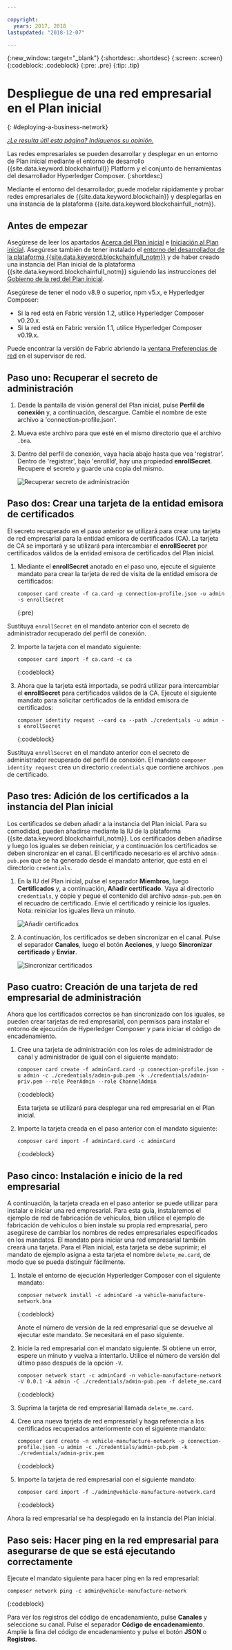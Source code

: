 ```yaml
---

copyright:
  years: 2017, 2018
lastupdated: "2018-12-07"

---
```


{:new_window: target="_blank"}
{:shortdesc: .shortdesc}
{:screen: .screen}
{:codeblock: .codeblock}
{:pre: .pre}
{:tip: .tip}

# Despliegue de una red empresarial en el Plan inicial
{: #deploying-a-business-network}


*[¿Le resulta útil esta página? Indíquenos su opinión.](https://www.surveygizmo.com/s3/4501493/IBM-Blockchain-Documentation)*


Las redes empresariales se pueden desarrollar y desplegar en un entorno de Plan inicial mediante el entorno de desarrollo {{site.data.keyword.blockchainfull}} Platform y el conjunto de herramientas del desarrollador Hyperledger Composer.
{:shortdesc}

Mediante el entorno del desarrollador, puede modelar rápidamente y probar redes empresariales de {{site.data.keyword.blockchain}} y desplegarlas en una instancia de la plataforma {{site.data.keyword.blockchainfull_notm}}.

## Antes de empezar

Asegúrese de leer los apartados [Acerca del Plan inicial](/docs/services/blockchain/starter_plan.html) e [Iniciación al Plan inicial](/docs/services/blockchain/get_start_starter_plan.html). Asegúrese también de tener instalado el [entorno del desarrollador de la plataforma {{site.data.keyword.blockchainfull_notm}}](/docs/services/blockchain/develop_install.html) y de haber creado una instancia del Plan inicial de la plataforma {{site.data.keyword.blockchainfull_notm}} siguiendo las instrucciones del [Gobierno de la red del Plan inicial](/docs/services/blockchain/get_start_starter_plan.html).

Asegúrese de tener el nodo v8.9 o superior, npm v5.x, e Hyperledger Composer:

- Si la red está en Fabric versión 1.2, utilice Hyperledger Composer v0.20.x.
- Si la red está en Fabric versión 1.1, utilice Hyperledger Composer v0.19.x.  

Puede encontrar la versión de Fabric abriendo la [ventana Preferencias de red](/docs/services/blockchain/v10_dashboard.html#network-preferences) en el supervisor de red.


## Paso uno: Recuperar el secreto de administración

1. Desde la pantalla de visión general del Plan inicial, pulse **Perfil de conexión** y, a continuación, descargue. Cambie el nombre de este archivo a 'connection-profile.json'.

2. Mueva este archivo para que esté en el mismo directorio que el archivo `.bna`.

3. Dentro del perfil de conexión, vaya hacia abajo hasta que vea 'registrar'. Dentro de 'registrar', bajo 'enrollId', hay una propiedad **enrollSecret**. Recupere el secreto y guarde una copia del mismo.

    ![Recuperar secreto de administración](images/get_enroll_secret.gif "Recuperar secreto de administración")


## Paso dos: Crear una tarjeta de la entidad emisora de certificados

El secreto recuperado en el paso anterior se utilizará para crear una tarjeta de red empresarial para la entidad emisora de certificados (CA). La tarjeta de CA se importará y se utilizará para intercambiar el **enrollSecret** por certificados válidos de la entidad emisora de certificados del Plan inicial.

1. Mediante el **enrollSecret** anotado en el paso uno, ejecute el siguiente mandato para crear la tarjeta de red de visita de la entidad emisora de certificados:

   ```
   composer card create -f ca.card -p connection-profile.json -u admin -s enrollSecret
   ```
   {:pre}

Sustituya `enrollSecret` en el mandato anterior con el secreto de administrador recuperado del perfil de conexión.

2. Importe la tarjeta con el mandato siguiente:

   ```
   composer card import -f ca.card -c ca
   ```
   {:codeblock}

3. Ahora que la tarjeta está importada, se podrá utilizar para intercambiar el **enrollSecret** para certificados válidos de la CA. Ejecute el siguiente mandato para solicitar certificados de la entidad emisora de certificados:

   ```
   composer identity request --card ca --path ./credentials -u admin -s enrollSecret
   ```
   {:codeblock}

Sustituya `enrollSecret` en el mandato anterior con el secreto de administrador recuperado del perfil de conexión. El mandato `composer identity request` crea un directorio `credentials` que contiene archivos `.pem` de certificado.

## Paso tres: Adición de los certificados a la instancia del Plan inicial

Los certificados se deben añadir a la instancia del Plan inicial. Para su comodidad, pueden añadirse mediante la IU de la plataforma {{site.data.keyword.blockchainfull_notm}}. Los certificados deben añadirse y luego los iguales se deben reiniciar, y a continuación los certificados se deben sincronizar en el canal. El certificado necesario es el archivo `admin-pub.pem` que se ha generado desde el mandato anterior, que está en el directorio `credentials`.

1. En la IU del Plan inicial, pulse el separador **Miembros**, luego **Certificados** y, a continuación, **Añadir certificado**. Vaya al directorio `credentials`, y copie y pegue el contenido del archivo `admin-pub.pem` en el recuadro de certificado. Envíe el certificado y reinicie los iguales. Nota: reiniciar los iguales lleva un minuto.

    ![Añadir certificados](images/add_cert.gif "Añadir certificados")

2. A continuación, los certificados se deben sincronizar en el canal. Pulse el separador **Canales**, luego el botón **Acciones**, y luego **Sincronizar certificado** y **Enviar**.

    ![Sincronizar certificados](images/sync_cert.gif "Sincronizar certificados")

## Paso cuatro: Creación de una tarjeta de red empresarial de administración

Ahora que los certificados correctos se han sincronizado con los iguales, se pueden crear tarjetas de red empresarial, con permisos para instalar el entorno de ejecución de Hyperledger Composer y para iniciar el código de encadenamiento.

1. Cree una tarjeta de administración con los roles de administrador de canal y administrador de igual con el siguiente mandato:

   ```
   composer card create -f adminCard.card -p connection-profile.json -u admin -c ./credentials/admin-pub.pem -k ./credentials/admin-priv.pem --role PeerAdmin --role ChannelAdmin
   ```
   {:codeblock}

   Esta tarjeta se utilizará para desplegar una red empresarial en el Plan inicial.

2. Importe la tarjeta creada en el paso anterior con el mandato siguiente:

   ```
   composer card import -f adminCard.card -c adminCard
   ```
   {:codeblock}

## Paso cinco: Instalación e inicio de la red empresarial

A continuación, la tarjeta creada en el paso anterior se puede utilizar para instalar e iniciar una red empresarial. Para esta guía, instalaremos el ejemplo de red de fabricación de vehículos, bien utilice el ejemplo de fabricación de vehículos o bien instale su propia red empresarial, pero asegúrese de cambiar los nombres de redes empresariales especificados en los mandatos. El mandato para iniciar una red empresarial también creará una tarjeta. Para el Plan inicial, esta tarjeta se debe suprimir; el mandato de ejemplo asigna a esta tarjeta el nombre `delete_me.card`, de modo que se pueda distinguir fácilmente.

1. Instale el entorno de ejecución Hyperledger Composer con el siguiente mandato:

   ```
   composer network install -c adminCard -a vehicle-manufacture-network.bna
   ```
   {:codeblock}

   Anote el número de versión de la red empresarial que se devuelve al ejecutar este mandato. Se necesitará en el paso siguiente.

2. Inicie la red empresarial con el mandato siguiente. Si obtiene un error, espere un minuto y vuelva a intentarlo. Utilice el número de versión del último paso después de la opción `-V`.

    ```
    composer network start -c adminCard -n vehicle-manufacture-network -V 0.0.1 -A admin -C ./credentials/admin-pub.pem -f delete_me.card
    ```
    {:codeblock}

3. Suprima la tarjeta de red empresarial llamada `delete_me.card`.

4. Cree una nueva tarjeta de red empresarial y haga referencia a los certificados recuperados anteriormente con el siguiente mandato:

   ```
   composer card create -n vehicle-manufacture-network -p connection-profile.json -u admin -c ./credentials/admin-pub.pem -k ./credentials/admin-priv.pem
   ```
   {:codeblock}

5. Importe la tarjeta de red empresarial con el siguiente mandato:

    ```
    composer card import -f ./admin@vehicle-manufacture-network.card
    ```
    {:codeblock}

Ahora la red empresarial se ha desplegado en la instancia del Plan inicial.

## Paso seis: Hacer ping en la red empresarial para asegurarse de que se está ejecutando correctamente

Ejecute el mandato siguiente para hacer ping en la red empresarial:

   ```
   composer network ping -c admin@vehicle-manufacture-network
   ```
   {:codeblock}

Para ver los registros del código de encadenamiento, pulse **Canales** y seleccione su canal. <!-- Click the dropdown arrow to view the logs, or the Actions symbol to view in more detail. --> Pulse el separador **Código de encadenamiento**. Amplíe la fina del código de encadenamiento y pulse el botón **JSON** o **Registros**.

<!-- [fN-Yuj](https://i.makeagif.com/media/4-13-2018/fN-Yuj.gif) -->
